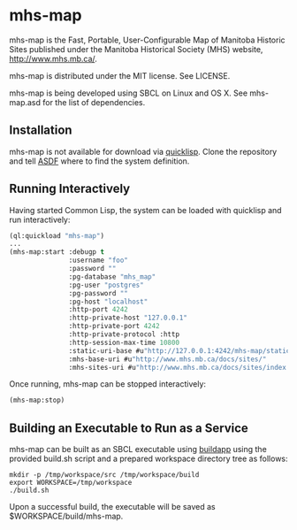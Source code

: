 # mhs-map

mhs-map is the Fast, Portable, User-Configurable Map of Manitoba
Historic Sites published under the Manitoba Historical Society (MHS)
website, http://www.mhs.mb.ca/.

mhs-map is distributed under the MIT license.  See LICENSE.

mhs-map is being developed using SBCL on Linux and OS X.  See
mhs-map.asd for the list of dependencies.

## Installation

mhs-map is not available for download via
[quicklisp](https://www.quicklisp.org/). Clone the repository and tell
[ASDF](https://www.common-lisp.net/project/asdf/) where to find the
system definition.

## Running Interactively

Having started Common Lisp, the system can be loaded with quicklisp
and run interactively:

```lisp
(ql:quickload "mhs-map")
...
(mhs-map:start :debugp t
               :username "foo"
               :password ""
               :pg-database "mhs_map"
               :pg-user "postgres"
               :pg-password ""
               :pg-host "localhost"
               :http-port 4242
               :http-private-host "127.0.0.1"
               :http-private-port 4242
               :http-private-protocol :http
               :http-session-max-time 10800
               :static-uri-base #u"http://127.0.0.1:4242/mhs-map/static/"
               :mhs-base-uri #u"http://www.mhs.mb.ca/docs/sites/"
               :mhs-sites-uri #u"http://www.mhs.mb.ca/docs/sites/index.shtml")
```

Once running, mhs-map can be stopped interactively:

```lisp
(mhs-map:stop)
```

## Building an Executable to Run as a Service

mhs-map can be built as an SBCL executable
using [buildapp](http://www.xach.com/lisp/buildapp/) using the
provided build.sh script and a prepared workspace directory tree as
follows:

```shell
mkdir -p /tmp/workspace/src /tmp/workspace/build
export WORKSPACE=/tmp/workspace
./build.sh
```

Upon a successful build, the executable will be saved as
$WORKSPACE/build/mhs-map.
